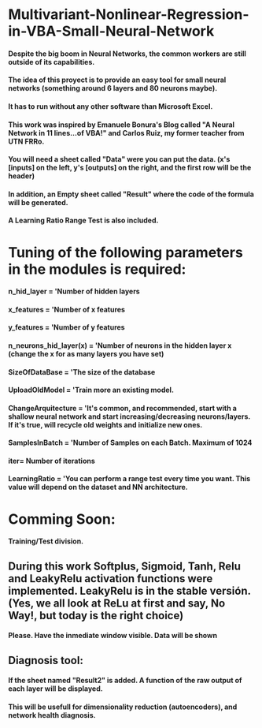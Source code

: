 # Multivariant-Nonlinear-Regression-in-VBA-Small-Neural-Network
#### Despite the big boom in Neural Networks, the common workers are still outside of its capabilities.
#### The idea of this proyect is to provide an easy tool for small neural networks (something around 6 layers and 80 neurons maybe).
#### It has to run without any other software than Microsoft Excel.
#### This work was inspired by Emanuele Bonura's Blog called "A Neural Network in 11 lines…of VBA!" and Carlos Ruiz, my former teacher from UTN FRRo.
#### You will need a sheet called "Data" were you can put the data. (x's [inputs] on the left, y's [outputs] on the right, and the first row will be the header)
#### In addition, an Empty sheet called "Result" where the code of the formula will be generated.
#### A Learning Ratio Range Test is also included.
# Tuning of the following parameters in the modules is required:
#### n_hid_layer = 'Number of hidden layers
#### x_features = 'Number of x features
#### y_features = 'Number of y features
#### n_neurons_hid_layer(x) = 'Number of neurons in the hidden layer x (change the x for as many layers you have set)
#### SizeOfDataBase = 'The size of the database
#### UploadOldModel = 'Train more an existing model.
#### ChangeArquitecture = 'It's common, and recommended, start with a shallow neural network and start increasing/decreasing neurons/layers. If it's true, will recycle old weights and initialize new ones.
#### SamplesInBatch = 'Number of Samples on each Batch. Maximum of 1024
#### iter= Number of iterations
#### LearningRatio = 'You can perform a range test every time you want. This value will depend on the dataset and NN architecture.
# Comming Soon:
#### Training/Test division.
## During this work Softplus, Sigmoid, Tanh, Relu and LeakyRelu activation functions were implemented. LeakyRelu is in the stable versión. (Yes, we all look at ReLu at first and say, No Way!, but today is the right choice)
#### Please. Have the inmediate window visible. Data will be shown
## Diagnosis tool:
#### If the sheet named "Result2" is added. A function of the raw output of each layer will be displayed.
#### This will be usefull for dimensionality reduction (autoencoders), and network health diagnosis.
